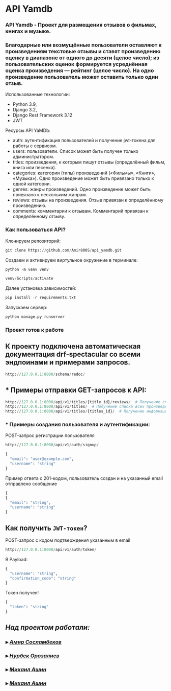 # API Yamdb
### API Yamdb - Проект для размещения отзывов о фильмах, книгах и музыке. 
### Благодарные или возмущённые пользователи оставляют к произведениям текстовые отзывы и ставят произведению оценку в диапазоне от одного до десяти (целое число); из пользовательских оценок формируется усреднённая оценка произведения — рейтинг (целое число). На одно произведение пользователь может оставить только один отзыв.

Использованные технологии:
- Python 3.9,
- Django 3.2,
- Django Rest Framework 3.12
- JWT

Ресурсы API YaMDb:
- auth: аутентификация пользователей и получение jwt-токена для работы с сервисом.
- users: пользователи. Список может быть получен только администратором. 
- titles: произведения, к которым пишут отзывы (определённый фильм, книга или песенка).
- categories: категории (типы) произведений («Фильмы», «Книги», «Музыка»). Одно произведение может быть привязано только к одной категории.
- genres: жанры произведений. Одно произведение может быть привязано к нескольким жанрам.
- reviews: отзывы на произведения. Отзыв привязан к определённому произведению.
- comments: комментарии к отзывам. Комментарий привязан к определённому отзыву.

### Как пользоваться API?
Клонируем репозиторий:
```python
git clone https://github.com/Amir800S/api_yamdb.git
```
Создаем и активируем виртульное окружение в терминале:
```python
python -m venv venv
```
```python
venv/Scripts/activate
```
Далее установка зависимостей:
```python
pip install -r requirements.txt
```
Запускаем сервер:
```python
python manage.py runserver
```
### Проект готов к работе
## К проекту подключена автоматическая документация drf-spectacular со всеми эндпоинами и примерами запросов.
```python
http://127.0.0.1:8000/schema/redoc/
```
## * Примеры отправки GET-запросов к API:
```python
http://127.0.0.1:8000/api/v1/titles/{title_id}/reviews/  # Получение списка всех отзывов
http://127.0.0.1:8000/api/v1/titles/  # Получение списка всех произведений
http://127.0.0.1:8000/api/v1/titles/{titles_id}/  # Получение информации о произведении
```
### * Примеры создания пользователя и аутентификации: 
POST-запрос регистрации пользователя
```python
http://127.0.0.1:8000/api/v1/auth/signup/
```
```python
{
  "email": "user@example.com",
  "username": "string"
}
```
Пример ответа с 201-кодом, пользователь создан и на указанный email отправлено сообщение
```python
{
{
  "email": "string",
  "username": "string"
}
```
## Как получить `JWT-токен`?
POST-запрос с кодом подтверждения указанным в email
```python
http://127.0.0.1:8000/api/v1/auth/token/
```
В Payload:
```python
{
  "username": "string",
  "confirmation_code": "string"
}
```
Токен получен! 
```python
{
  "token": "string"
}
```
## ***Над проектом работали:***
### ⫸ [*Амир Сосламбеков*](https://github.com/Amir800S) 
### ⫸ [*Нурбек Орозалиев*](https://github.com/Nurbek878) 
### ⫸ [*Михаил Ашин* ](https://github.com/MichaelAshin)
### ⫸ [*Михаил Ашин* ](https://github.com/MichaelAshin)
